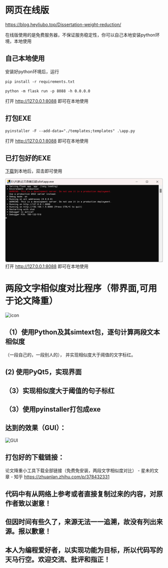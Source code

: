 # 网页在线版
https://blog.heyliubo.top/Dissertation-weight-reduction/

在线版使用的是免费服务器，不保证服务稳定性，你可以自己本地安装python环境，本地使用
## 自己本地使用
安装好python环境后，运行
```shell
pip install -r requirements.txt
```
```shell
python -m flask run -p 8088 -h 0.0.0.0
```
打开 http://127.0.0.1:8088 即可在本地使用

## 打包EXE

```shell
pyinstaller -F --add-data="./templates;templates" .\app.py
```
打开 http://127.0.0.1:8088 即可在本地使用

## 已打包好的EXE
[下载](https://github.com/liulinboyi/Dissertation-weight-reduction/releases/latest)到本地后，双击即可使用

![](/img/app.png)
打开 http://127.0.0.1:8088 即可在本地使用

# 两段文字相似度对比程序（带界面,可用于论文降重）
![icon](icon.ico)
## （1）使用Python及其simtext包，逐句计算两段文本相似度
（一段自己的，一段别人的），
并实现相似度大于阈值的文字标红。
##  (2) 使用PyQt5，实现界面
## （3）实现相似度大于阈值的句子标红
## （3）使用pyinstaller打包成exe

## 达到的效果（GUI）：
![GUI](gui.png)

## 打包好的下载链接：
论文降重小工具下载全部链接（免费免安装，两段文字相似度对比） - 星未的文章 - 知乎
https://zhuanlan.zhihu.com/p/378432331

## 代码中有从网络上参考或者直接复制过来的内容，对原作者致以谢意！
## 但因时间有些久了，来源无法一一追溯，故没有列出来源。报以歉意！
## 本人为编程爱好者，以实现功能为目标，所以代码写的天马行空。欢迎交流、批评和指正！
